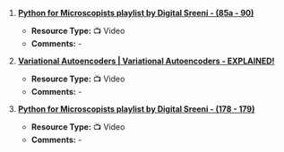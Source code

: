 1. [**Python for Microscopists playlist by Digital Sreeni - (85a - 90)**](https://www.youtube.com/playlist?list=PLZsOBAyNTZwbIjGnolFydAN33gyyGP7lT)
   - **Resource Type:** 📺 Video
   - **Comments:** -

2. [**Variational Autoencoders | Variational Autoencoders - EXPLAINED!**](https://www.youtube.com/watch?v=fcvYpzHmhvA&t=182s)
   - **Resource Type:** 📺 Video
   - **Comments:** -

3. [**Python for Microscopists playlist by Digital Sreeni - (178 - 179)**](https://www.youtube.com/playlist?list=PLZsOBAyNTZwbIjGnolFydAN33gyyGP7lT)
   - **Resource Type:** 📺 Video
   - **Comments:** -
